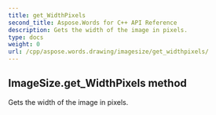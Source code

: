 ```yaml
---
title: get_WidthPixels
second_title: Aspose.Words for C++ API Reference
description: Gets the width of the image in pixels. 
type: docs
weight: 0
url: /cpp/aspose.words.drawing/imagesize/get_widthpixels/
---
```

## ImageSize.get_WidthPixels method


Gets the width of the image in pixels.

